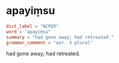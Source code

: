 # apayiṃsu

``` toml
dict_label = "NCPED"
word = "apayiṃsu"
summary = "had gone away; had retreated."
grammar_comment = "aor. 3 plural"
```

had gone away; had retreated.

